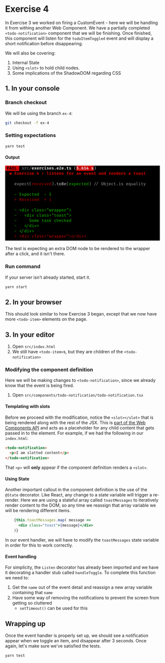 # Exercise 4

In Exercise 3 we worked on firing a CustomEvent - here we will be handling it from withing another Web Component. We have a partially completed `<todo-notification>` component that we will be finishing. Once finished, this component will listen for the `todoItemToggled` event and will display a short notification before disappearing.

We will also be covering:

1. Internal State
1. Using `<slot>` to hold child nodes.
1. Some implications of the ShadowDOM regarding CSS

## 1. In your console

### Branch checkout

We will be using the branch `ex-4`:

```bash
git checkout -f ex-4
```

### Setting expectations

```bash
yarn test
```

#### Output

![Exercise 4 output](./ex_4_output.png)

The test is expecting an extra DOM node to be rendered to the wrapper after a click, and it isn't there.

### Run command

If your server isn't already started, start it.

```bash
yarn start
```

## 2. In your browser

This should look similar to how Exercise 3 began, except that we now have more `<todo-item>` elements on the page.

## 3. In your editor

1. Open `src/index.html`
1. We still have `<todo-item>`s, but they are children of the `<todo-notification>`

### Modifying the component definition

Here we will be making changes to `<todo-notification>`, since we already know that the event is being fired.

1. Open `src/components/todo-notification/todo-notification.tsx`

#### Templating with slots

Before we proceed with the modification, notice the `<slot></slot>` that is being rendered along with the rest of the JSX. This is [part of the Web Components API](https://developer.mozilla.org/en-US/docs/Web/Web_Components/Using_templates_and_slots) and acts as a placeholder for any child content that gets passed in to the element. For example, if we had the following in our `index.html`:

```html
<todo-notification>
  <p>I am slotted content</p>
</todo-notification>
```

That `<p>` will **only** appear if the component definition renders a `<slot>`.

#### Using State

Another important callout in the component definition is the use of the `@State` decorator. Like React, any change to a state variable will trigger a re-render. Here we are using a stateful array called `toastMessages` to iteratively render content to the DOM, so any time we reassign that array variable we will be rendering different items.

```jsx
    {this.toastMessages.map( message =>
      <div class="toast">{message}</div>
    )}
```

In our event handler, we will have to modify the `toastMessages` state variable in order for this to work correctly.

#### Event handling

For simplicity, the `Listen` decorator has already been imported and we have it decorating a handler stub called `handleToggle`. To complete this function we need to:

1. Get the `name` out of the event detail and reassign a new array variable containing that `name`
1. Have some way of removing the notifications to prevent the screen from getting so cluttered
    - `setTimeout()` can be used for this


## Wrapping up

Once the event handler is properly set up, we should see a notification appear when we toggle an item, and disappear after 3 seconds. Once again, let's make sure we've satisfied the tests.

```bash
yarn test
```

